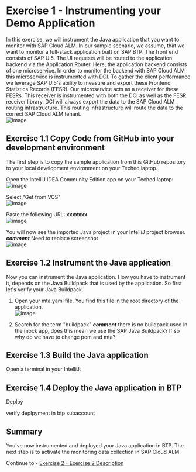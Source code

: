 # Exercise 1 - Instrumenting your Demo Application

In this exercise, we will instrument the Java application that you want to monitor with SAP Cloud ALM. 
In our sample scenario, we assume, that we want to monitor a full-stack application built on SAP BTP. The front end consists of SAP UI5. The UI requests will be routed to the application backend via the Application Router. Here, the application backend consists of one microservice. In order to monitor the backend with SAP Cloud ALM this microservice is instrumented with DCI. To gather the client performance we leverage SAP UI5's ability to measure and export these Frontend Statistics Records (FESR). Our microservice acts as a receiver for these FESRs. This receiver is instrumented with both the DCI as well as the FESR receiver library. DCI will always export the data to the SAP Cloud ALM routing infrastructure. This routing infrastructure will route the data to the correct SAP Cloud ALM tenant.
<br>![image](https://github.com/SAP-samples/teched2023-XP261/assets/113598836/c87d752a-4bf3-4200-9421-1cbd4c67ff7a)

## Exercise 1.1 Copy Code from GitHub into your development environment

The first step is to copy the sample application from this GitHub repository to your local development environment on your Teched laptop.

Open the IntelliJ IDEA Community Edition app on your Teched laptop:
<br>![image](https://github.com/andrea-schu/teched2023-XP261/assets/113598836/1f3c6050-dd18-444d-92fd-341135e04494)

Select "Get from VCS"
<br>![image](https://github.com/andrea-schu/teched2023-XP261/assets/113598836/23db97d8-640b-4107-bdc9-c57a791a4fe1)

Paste the following URL: **xxxxxxx**
<br>![image](https://github.com/andrea-schu/teched2023-XP261/assets/113598836/e77ac5ec-2a6d-4e88-bf87-555a7a446978)

You will now see the imported Java project in your IntelliJ project browser.
_**comment**_ Need to replace screenshot
<br>![image](https://github.com/andrea-schu/teched2023-XP261/assets/113598836/e6479cda-4cdb-4e7e-9a03-2dedad9c4b27)

## Exercise 1.2 Instrument the Java application

Now you can instrument the Java application. How you have to instrument it, depends on the Java Buildpack that is used by the application. 
So first let's verify your Java Buildpack.
1. Open your mta.yaml file. You find this file in the root directory of the application.
<br>![image](https://github.com/andrea-schu/teched2023-XP261/assets/113598836/99579b72-447c-490d-9a89-c96587f1138f)

2. Search for the term "buildpack" _**comment**_ there is no buildpack used in the mock app, does this mean we use the SAP Java Buildpack? If so why do we have to change pom and mta? 


## Exercise 1.3 Build the Java application

Open a terminal in your IntelliJ:

## Exercise 1.4 Deploy the Java application in BTP

Deploy

verify deplpyment in btp subaccount

## Summary

You've now instrumented and deployed your Java application in BTP. The next step is to activate the monitoring data collection in SAP Cloud ALM.

Continue to - [Exercise 2 - Exercise 2 Description](../ex2/README.md)

